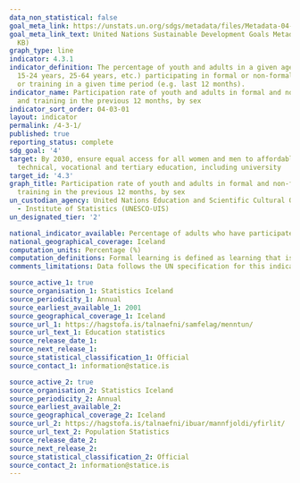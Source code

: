 ```yaml
---
data_non_statistical: false
goal_meta_link: https://unstats.un.org/sdgs/metadata/files/Metadata-04-03-01.pdf
goal_meta_link_text: United Nations Sustainable Development Goals Metadata (PDF 210
  KB)
graph_type: line
indicator: 4.3.1
indicator_definition: The percentage of youth and adults in a given age range (e.g.
  15-24 years, 25-64 years, etc.) participating in formal or non-formal education
  or training in a given time period (e.g. last 12 months).
indicator_name: Participation rate of youth and adults in formal and non-formal education
  and training in the previous 12 months, by sex
indicator_sort_order: 04-03-01
layout: indicator
permalink: /4-3-1/
published: true
reporting_status: complete
sdg_goal: '4'
target: By 2030, ensure equal access for all women and men to affordable and quality
  technical, vocational and tertiary education, including university
target_id: '4.3'
graph_title: Participation rate of youth and adults in formal and non-formal education and
  training in the previous 12 months, by sex
un_custodian_agency: United Nations Education and Scientific Cultural Organisation
  - Institute of Statistics (UNESCO-UIS)
un_designated_tier: '2'

national_indicator_available: Percentage of adults who have participated in formal or non-formal learning in the last 12 months
national_geographical_coverage: Iceland
computation_units: Percentage (%)
computation_definitions: Formal learning is defined as learning that is intended to lead to a nationally recognised qualification. For example, a degree or NVQ. Non-formal learning is defined a course or taught class that does not lead to a nationally recognised qualification. For example, a first aid course.
comments_limitations: Data follows the UN specification for this indicator. This indicator has been identified in collaboration with topic experts.

source_active_1: true
source_organisation_1: Statistics Iceland
source_periodicity_1: Annual
source_earliest_available_1: 2001
source_geographical_coverage_1: Iceland
source_url_1: https://hagstofa.is/talnaefni/samfelag/menntun/
source_url_text_1: Education statistics 
source_release_date_1: 
source_next_release_1: 
source_statistical_classification_1: Official
source_contact_1: information@statice.is

source_active_2: true
source_organisation_2: Statistics Iceland
source_periodicity_2: Annual
source_earliest_available_2: 
source_geographical_coverage_2: Iceland
source_url_2: https://hagstofa.is/talnaefni/ibuar/mannfjoldi/yfirlit/
source_url_text_2: Population Statistics
source_release_date_2: 
source_next_release_2: 
source_statistical_classification_2: Official
source_contact_2: information@statice.is
---
```

